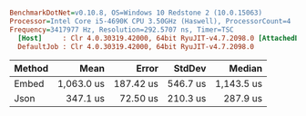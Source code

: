 ``` ini

BenchmarkDotNet=v0.10.8, OS=Windows 10 Redstone 2 (10.0.15063)
Processor=Intel Core i5-4690K CPU 3.50GHz (Haswell), ProcessorCount=4
Frequency=3417977 Hz, Resolution=292.5707 ns, Timer=TSC
  [Host]     : Clr 4.0.30319.42000, 64bit RyuJIT-v4.7.2098.0 [AttachedDebugger]
  DefaultJob : Clr 4.0.30319.42000, 64bit RyuJIT-v4.7.2098.0


```
 | Method |       Mean |     Error |   StdDev |     Median |
 |------- |-----------:|----------:|---------:|-----------:|
 |  Embed | 1,063.0 us | 187.42 us | 546.7 us | 1,143.5 us |
 |   Json |   347.1 us |  72.50 us | 210.3 us |   287.9 us |
